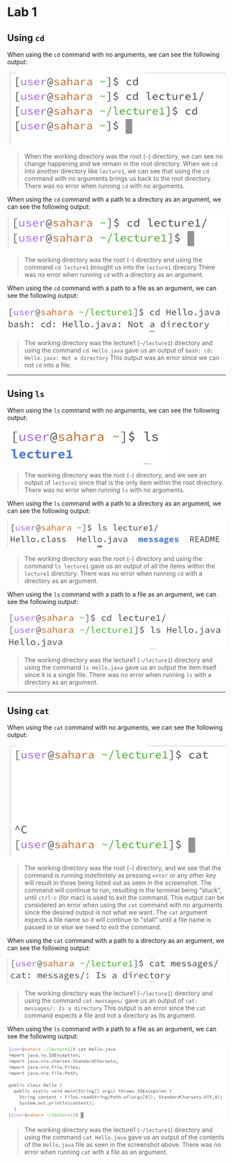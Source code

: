 # Lab 1

## Using `cd`
When using the `cd` command with no arguments, we can see the following output:

![Image](images/cd%20no%20arg.png) 

> When the working directory was the root (`~`) directory, we can see no change happening and we remain in the root directory.
When we `cd` into another directory like `lecture1`, we can see that using the `cd` command with no arguments brings us back to the root directory.
> There was no error when running `cd` with no arguments.

When using the `cd` command with a path to a directory as an argument, we can see the following output:

![Image](images/cd%20dir.png) 

> The working directory was the root (`~`) directory and using the command `cd lecture1` brought us into the `lecture1` direcory
> There was no error when running `cd` with a directory as an argument.

When using the `cd` command with a path to a file as an argument, we can see the following output:

![Image](images/cd%20file.png) 

> The working directory was the lecture1 (`~/lecture1`) directory and using the command `cd Hello.java` gave us an output of `bash: cd: Hello.java: Not a directory`
> This output was an error since we can not `cd` into a file.

---

## Using `ls`
When using the `ls` command with no arguments, we can see the following output:

![Image](images/ls%20no%20arg.png)

> The working directory was the root (`~`) directory, and we see an output of `lecture1` since that is the only item within the root directory. 
> There was no error when running `ls` with no arguments.

When using the `ls` command with a path to a directory as an argument, we can see the following output:

![Image](images/ls%20dir.png) 

> The working directory was the root (`~`) directory and using the command `ls lecture1` gave us an output of all the items within the `lecture1` directory.
> There was no error when running `cd` with a directory as an argument.

When using the `ls` command with a path to a file as an argument, we can see the following output:

![Image](images/ls%20file.png) 

> The working directory was the lecture1 (`~/lecture1`) directory and using the command `ls Hello.java` gave us an output the item itself since it is a single file.
> There was no error when running `ls` with a directory as an argument.

---

## Using `cat`
When using the `cat` command with no arguments, we can see the following output:

![Image](images/cat%20no%20arg.png)

> The working directory was the root (`~`) directory, and we see that the command is running indefinitely as pressing `enter` or any other key will result in those being listed out as seen in the screenshot. The command will continue to run, resulting in the terminal being "stuck", until `ctrl-c` (for mac) is used to exit the command. 
> This output can be considered an error when using the `cat` command with no arguments since the desired output is not what we want. The `cat` argument expects a file name so it will continue to "stall" until a file name is passed in or else we need to exit the command.

When using the `cat` command with a path to a directory as an argument, we can see the following output:

![Image](images/cat%20dir.png) 

> The working directory was the lecture1 (`~/lecture1`) directory and using the command `cat messages/` gave us an output of `cat: messages/: Is a directory`
> This output is an error since the `cat` command expects a file and not a directory as its argument.

When using the `ls` command with a path to a file as an argument, we can see the following output:

![Image](images/cat%20file.png) 

> The working directory was the lecture1 (`~/lecture1`) directory and using the command `cat Hello.java` gave us an output of the contents of the `Hello.java` file as seen in the screenshot above.
> There was no error when running `cat` with a file as an argument.
